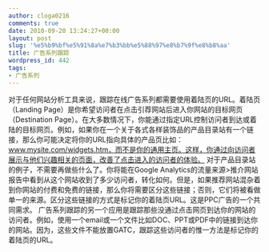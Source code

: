 ```yaml
---
author: cloga0216
comments: true
date: 2010-09-20 13:24:27+00:00
layout: post
slug: '%e5%b9%bf%e5%91%8a%e7%b3%bb%e5%88%97%e8%b7%9f%e8%b8%aa'
title: 广告系列跟踪
wordpress_id: 442
tags:
- 广告系列
---
```


对于任何网站分析工具来说，跟踪在线广告系列都需要使用着陆页的URL。着陆页（Landing Page）是你希望访问者在点击引荐网站后进入你网站的目标网页（Destination Page）。在大多数情况下，你能通过指定URL控制访问者到达或着陆的目标网页。例如，如果你在一个关于各式各样装饰品的产品目录站有一个链接，那么你可能决定将你的URL指向具体的产品页比如：www.mysite.com/widgets.htm，而不是你的通用主页。这样，你通过向访问者展示与他们兴趣相关的页面，改善了点击进入的访问者的体验。
对于产品目录站的例子，不需要再做些什么了。你将能在Google Analytics的流量来源>推介网站报告中看到从这个网站收到了多少访问者，转化如何。但是，如果推荐网站混杂着到你网站的付费和免费的链接，那么你将需要区分这些链接；否则，它们将被看做单一的来源。区分这些链接的方式是标记你的着陆页URL。这是PPC广告的一个共同需求。
广告系列跟踪的另一个应用是跟踪那些没通过点击网页到达你的网站的访问者。例如，使用一个email或一个文件比如DOC、PPT或PDF中的链接到达你的网站。因为，这些文件不能放置GATC，跟踪这些访问者的惟一方法是标记你的着陆页的URL。
